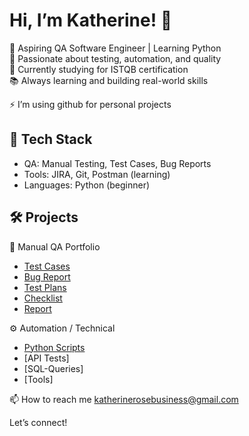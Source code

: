 # Hi, I’m Katherine! 👋

🌱 Aspiring QA Software Engineer | Learning Python  
🧪 Passionate about testing, automation, and quality  
🚀 Currently studying for ISTQB certification  
📚 Always learning and building real-world skills

⚡ I’m using github for personal projects

## 🔧 Tech Stack
- QA: Manual Testing, Test Cases, Bug Reports  
- Tools: JIRA, Git, Postman (learning)  
- Languages: Python (beginner)

## 🛠️ Projects
🧪 Manual QA Portfolio 
- [Test Cases](https://github.com/imkataclysm/qa-manual-tests.git)
- [Bug Report](https://github.com/imkataclysm/bug-report-samples)
- [Test Plans](https://github.com/imkataclysm/-test-plans)
- [Checklist](https://github.com/imkataclysm/checklists-sample/tree/main)
- [Report](https://github.com/imkataclysm/report-sample/tree/main)

⚙️ Automation / Technical
- [Python Scripts](https://github.com/imkataclysm/python-practice)
- [API Tests]
- [SQL-Queries]
- [Tools]

📫 How to reach me katherinerosebusiness@gmail.com

Let’s connect!


<!---
imkataclysm/imkataclysm is a ✨ special ✨ repository because its `README.md` (this file) appears on your GitHub profile.
You can click the Preview link to take a look at your changes.
--->
